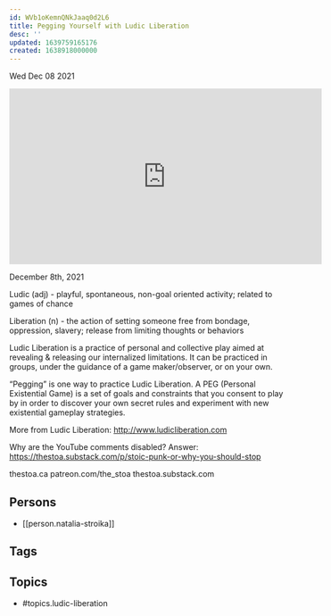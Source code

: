 ```yaml
---
id: WVb1oKemnQNkJaaq0d2L6
title: Pegging Yourself with Ludic Liberation
desc: ''
updated: 1639759165176
created: 1638918000000
---
```





Wed Dec 08 2021

<iframe width="560" height="315" src="https://www.youtube.com/embed/Juq34IRtOXc" title="Pegging Yourself with Ludic Liberation w/ Natalia Stroika" frameborder="0" allow="accelerometer; autoplay; clipboard-write; encrypted-media; gyroscope; picture-in-picture" allowfullscreen ></iframe>

December 8th, 2021

Ludic (adj) - playful, spontaneous, non-goal oriented activity; related to games of chance

Liberation (n) - the action of setting someone free from bondage, oppression, slavery; release from limiting thoughts or behaviors
 
Ludic Liberation is a practice of personal and collective play aimed at revealing & releasing our internalized limitations. It can be practiced in groups, under the guidance of a game maker/observer, or on your own. 

“Pegging” is one way to practice Ludic Liberation. A PEG (Personal Existential Game) is a set of goals and constraints that you consent to play by in order to discover your own secret rules and experiment with new existential gameplay strategies. 

More from Ludic Liberation:  http://www.ludicliberation.com

Why are the YouTube comments disabled? Answer: https://thestoa.substack.com/p/stoic-punk-or-why-you-should-stop

thestoa.ca
patreon.com/the_stoa
thestoa.substack.com

## Persons

- [[person.natalia-stroika]]

## Tags



## Topics

- #topics.ludic-liberation

